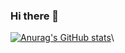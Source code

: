 ### Hi there 👋
[![Anurag's GitHub stats](https://github-readme-stats.vercel.app/api?username=yacinebenkaidali&show_icons=true&theme=radical&count_private=true&role=OWNER,ORGANIZATION_MEMBER,COLLABORATOR)](https://github.com/anuraghazra/github-readme-stats)\
<!-- ![Top Langs](https://github-readme-stats.vercel.app/api/top-langs/?username=yacinebenkaidali&theme=tokyonight&role=OWNER,ORGANIZATION_MEMBER,COLLABORATOR) -->
